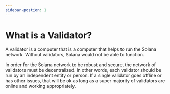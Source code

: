 ```yaml
---
sidebar-postion: 1
---
```


# What is a Validator?

A validator is a computer that is a computer that helps to run the
Solana network.  Without validators, Solana would not be able to function.

In order for the Solana network to be robust and secure, the network of validators must be decentralized. In other words, each validator should be run by an independent entity or person. If a single validator goes offline or has other issues, that will be ok as long as a super majority of validators are online and working appropriately.

